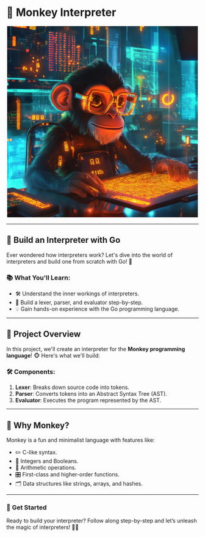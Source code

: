 # 🐒 **Monkey Interpreter**

<div align="center">
  <img src="https://github.com/byluca/monkey-interpreter/blob/main/monkeyinterpreter.png" alt="Monkey Interpreter Logo" width="500" height="500">
</div>

---

## 🎯 **Build an Interpreter with Go**
Ever wondered how interpreters work? Let's dive into the world of interpreters and build one from scratch with Go! 🚀

### 📚 What You'll Learn:
- 🛠️ Understand the inner workings of interpreters.
- 🧩 Build a lexer, parser, and evaluator step-by-step.
- 💡 Gain hands-on experience with the Go programming language.

---

## 🌟 **Project Overview**
In this project, we'll create an interpreter for the **Monkey programming language**! 🐵 Here's what we'll build:

### 🛠️ **Components**:
1. **Lexer**: Breaks down source code into tokens.  
2. **Parser**: Converts tokens into an Abstract Syntax Tree (AST).  
3. **Evaluator**: Executes the program represented by the AST.  

---

## 🛑 **Why Monkey?**
Monkey is a fun and minimalist language with features like:
- ✏️ C-like syntax.
- 🔢 Integers and Booleans.
- 🧮 Arithmetic operations.
- 🎛️ First-class and higher-order functions.
- 🗂️ Data structures like strings, arrays, and hashes.

---

### 🚀 **Get Started**
Ready to build your interpreter? Follow along step-by-step and let’s unleash the magic of interpreters! 🧙‍♂️
